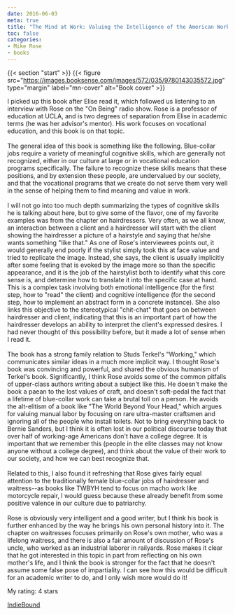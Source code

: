 ```yaml
---
date: 2016-06-03
meta: true
title: "The Mind at Work: Valuing the Intelligence of the American Worker"
toc: false
categories:
- Mike Rose
- books
---
```


{{< section "start" >}}
{{< figure src="https://images.booksense.com/images/572/035/9780143035572.jpg" type="margin" label="mn-cover" alt="Book cover" >}}

I picked up this book after Elise read it, which followed us listening to an interview with Rose on the "On Being" radio show. Rose is a professor of education at UCLA, and is two degrees of separation from Elise in academic terms (he was her advisor's mentor). His work focuses on vocational education, and this book is on that topic. <br /><br />The general idea of this book is something like the following. Blue-collar jobs require a variety of meaningful cognitive skills, which are generally not recognized, either in our culture at large or in vocational education programs specifically. The failure to recognize these skills means that these positions, and by extension these people, are undervalued by our society, and that the vocational programs that we create do not serve them very well in the sense of helping them to find meaning and value in work. <br /><br />I will not go into too much depth summarizing the types of cognitive skills he is talking about here, but to give some of the flavor, one of my favorite examples was from the chapter on hairdressers. Very often, as we all know, an interaction between a client and a hairdresser will start with the client showing the hairdresser a picture of a hairstyle and saying that he/she wants something "like that." As one of Rose's interviewees points out, it would generally end poorly if the stylist simply took this at face value and tried to replicate the image. Instead, she says, the client is usually implicitly after some feeling that is evoked by the image more so than the specific appearance, and it is the job of the hairstylist both to identify what this core sense is, and determine how to translate it into the specific case at hand. This is a complex task involving both emotional intelligence (for the first step, how to "read" the client) and cognitive intelligence (for the second step, how to implement an abstract form in a concrete instance). She also links this objective to the stereotypical "chit-chat" that goes on between hairdresser and client, indicating that this is an important part of how the hairdresser develops an ability to interpret the client's expressed desires. I had never thought of this possibility before, but it made a lot of sense when I read it. <br /><br />The book has a strong family relation to Studs Terkel's "Working," which communicates similar ideas in a much more implicit way. I thought Rose's book was convincing and powerful, and shared the obvious humanism of Terkel's book. Significantly, I think Rose avoids some of the common pitfalls of upper-class authors writing about a subject like this. He doesn't make the book a paean to the lost values of craft, and doesn't soft-pedal the fact that a lifetime of blue-collar work can take a brutal toll on a person. He avoids the alt-elitism of a book like "The World Beyond Your Head," which argues for valuing manual labor by focusing on rare ultra-master craftsmen and ignoring all of the people who install toilets. Not to bring everything back to Bernie Sanders, but I think it is often lost in our political discourse today that over half of working-age Americans don't have a college degree. It is important that we remember this (people in the elite classes may not know anyone without a college degree), and think about the value of their work to our society, and how we can best recognize that.<br /><br />Related to this, I also found it refreshing that Rose gives fairly equal attention to the traditionally female blue-collar jobs of hairdresser and waitress--as books like TWBYH tend to focus on macho work like motorcycle repair, I would guess because these already benefit from some positive valence in our culture due to patriarchy. <br /><br />Rose is obviously very intelligent and a good writer, but I think his book is further enhanced by the way he brings his own personal history into it. The chapter on waitresses focuses primarily on Rose's own mother, who was a lifelong waitress, and there is also a fair amount of discussion of Rose's uncle, who worked as an industrial laborer in railyards. Rose makes it clear that he got interested in this topic in part from reflecting on his own mother's life, and I think the book is stronger for the fact that he doesn't assume some false pose of impartiality. I can see how this would be difficult for an academic writer to do, and I only wish more would do it!

My rating: 4 stars  

[IndieBound](https://www.indiebound.org/book/9780143035572)
